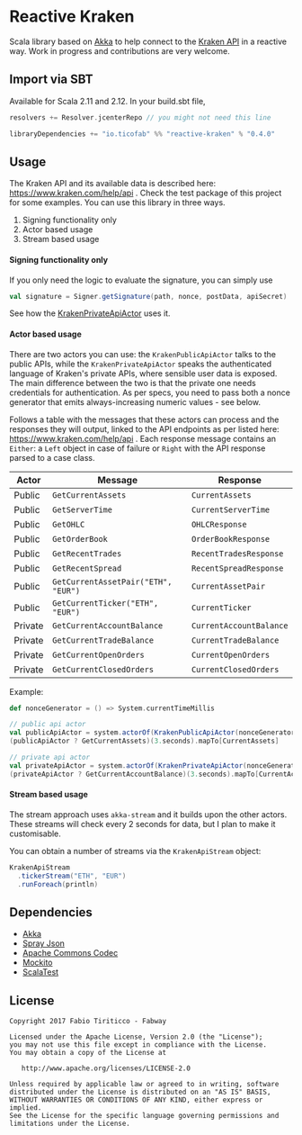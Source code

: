 # Reactive Kraken

Scala library based on [Akka](http://akka.io) to help connect to the [Kraken API](https://www.kraken.com/help/api) in a reactive way. Work in progress and contributions are very welcome.

## Import via SBT

Available for Scala 2.11 and 2.12. In your build.sbt file,

```sbt
resolvers += Resolver.jcenterRepo // you might not need this line

libraryDependencies += "io.ticofab" %% "reactive-kraken" % "0.4.0"
```

## Usage

The Kraken API and its available data is described here: https://www.kraken.com/help/api . Check the test package of this project for some examples. You can use this library in three ways.

1. Signing functionality only
2. Actor based usage
3. Stream based usage

#### Signing functionality only

If you only need the logic to evaluate the signature, you can simply use

```scala
val signature = Signer.getSignature(path, nonce, postData, apiSecret)
```
See how the [KrakenPrivateApiActor](https://github.com/ticofab/reactive-kraken/blob/master/src/main/scala/io/ticofab/reactivekraken/KrakenPrivateApiActor.scala) uses it.

#### Actor based usage

There are two actors you can use: the `KrakenPublicApiActor` talks to the public APIs, while the `KrakenPrivateApiActor` speaks the authenticated language of Kraken's private APIs, where sensible user data is exposed. The main difference between the two is that the private one needs credentials for authentication. As per specs, you need to pass both a nonce generator that emits always-increasing numeric values - see below.
 
Follows a table with the messages that these actors can process and the responses they will output, linked to the API endpoints as per listed here: https://www.kraken.com/help/api . Each response message contains an `Either`: a `Left` object in case of failure or `Right` with the API response parsed to a case class.  

| Actor | Message | Response | 
| ------| ------- | -------- |
| Public | `GetCurrentAssets` | `CurrentAssets` | 
| Public | `GetServerTime` | `CurrentServerTime` | 
| Public | `GetOHLC` | `OHLCResponse` | 
| Public | `GetOrderBook` | `OrderBookResponse` | 
| Public | `GetRecentTrades` | `RecentTradesResponse` | 
| Public | `GetRecentSpread` | `RecentSpreadResponse` | 
| Public | `GetCurrentAssetPair("ETH", "EUR")` | `CurrentAssetPair` |
| Public | `GetCurrentTicker("ETH", "EUR")` | `CurrentTicker` |
| Private | `GetCurrentAccountBalance` | `CurrentAccountBalance` |
| Private | `GetCurrentTradeBalance` | `CurrentTradeBalance` |
| Private | `GetCurrentOpenOrders` | `CurrentOpenOrders` |
| Private | `GetCurrentClosedOrders` | `CurrentClosedOrders` |

Example:
```scala
def nonceGenerator = () => System.currentTimeMillis

// public api actor
val publicApiActor = system.actorOf(KrakenPublicApiActor(nonceGenerator))
(publicApiActor ? GetCurrentAssets)(3.seconds).mapTo[CurrentAssets]

// private api actor
val privateApiActor = system.actorOf(KrakenPrivateApiActor(nonceGenerator, Some(myApiKey), Some(myApiSecret)))
(privateApiActor ? GetCurrentAccountBalance)(3.seconds).mapTo[CurrentAccountBalance]
```

#### Stream based usage

The stream approach uses `akka-stream` and it builds upon the other actors. These streams will check every 2 seconds for data, but I plan to make it customisable. 

You can obtain a number of streams via the `KrakenApiStream` object:
 
```scala
KrakenApiStream
  .tickerStream("ETH", "EUR")
  .runForeach(println)
```

## Dependencies

* [Akka](http://akka.io)
* [Spray Json](https://github.com/spray/spray-json)
* [Apache Commons Codec](https://commons.apache.org/proper/commons-codec/)
* [Mockito](http://site.mockito.org)
* [ScalaTest](http://www.scalatest.org)

## License

    Copyright 2017 Fabio Tiriticco - Fabway

    Licensed under the Apache License, Version 2.0 (the "License");
    you may not use this file except in compliance with the License.
    You may obtain a copy of the License at

       http://www.apache.org/licenses/LICENSE-2.0

    Unless required by applicable law or agreed to in writing, software
    distributed under the License is distributed on an "AS IS" BASIS,
    WITHOUT WARRANTIES OR CONDITIONS OF ANY KIND, either express or implied.
    See the License for the specific language governing permissions and
    limitations under the License.
